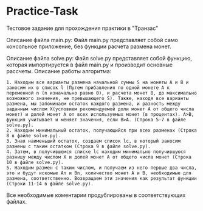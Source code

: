 # Practice-Task
Тестовое задание для прохождения практики в "Транзас"

Описание файла main.py:
Файл main.py представляет собой само консольное приложение, без функции расчета размена монет.

Описание файла solve.py:
Файл solve.py представляет собой функцию, которая импортируется в файл main.py и производит основные рассчеты.
  Описание работы алгоритма:
    
    1. Находим все варианты размена начальной суммы S на монеты A и B и заносим их в список l (Путем прибавления по одной монете A к переменной n (n изначально равно 0), и расчета монет B, до максимально возможного значения, не превышающего S). Также, находя все варианты размена, мы запоминаем остаток каждого размена, и разность между заданным числом X(условием рекомендуемой доли монет A от общего числа монет) и долей монет A от всех используемых монет (в процентах). A>B, функция учитывает и меняет значения, если B>A. (Строка 5-7 в файле solve.py).
    2. Находим минимальный остаток, получающийся при всех разменах (Строка 8 в файле solve.py).
    3. Зная наименьший остаток, создаем список lc, в который заносим размены с таким остатком (Строка 9 в файле solve.py).
    4. Затем, в получившемся списке lc находим минимально получившуюся разницу между числом X и долей монет A от общего числа монет (Строка 10 в файле solve.py).
    5. Находим размен с таким числом, и получаем из него первые два числа, это и будут искомые An и Bn, количество монет A и B, необходимые для размена, соответственно. Возвращаем эти значения как результат функции (Строки 11-14 в файле solve.py).
    
    
Все необходимые коментарии продублированы в соответствующих файлах.
